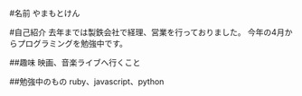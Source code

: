 #名前
やまもとけん

#自己紹介
去年までは製鉄会社で経理、営業を行っておりました。
今年の4月からプログラミングを勉強中です。

##趣味
映画、音楽ライブへ行くこと


##勉強中のもの
ruby、javascript、python
